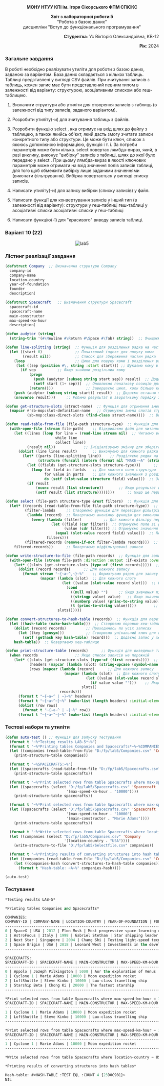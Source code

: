 <p align="center"><b>МОНУ НТУУ КПІ ім. Ігоря Сікорського ФПМ СПіСКС</b></p>
<p align="center">
<b>Звіт з лабораторної роботи 5</b><br/>
"Робота з базою даних"<br/>
дисципліни "Вступ до функціонального програмування"
</p>
<p align="right"><b>Студентка</b>: Ус Вікторія Олександрівна, КВ-12</p>
<p align="right"><b>Рік</b>: 2024</p>

### Загальне завдання 
В роботі необхідно реалізувати утиліти для роботи з базою даних, заданою за варіантом. База даних складається з кількох таблиць. Таблиці представлені у вигляді CSV
файлів. При зчитуванні записів з таблиць, кожен запис має бути представлений певним
типом в залежності від варіанту: структурою, асоціативним списком або геш-таблицею.
1. Визначити структури або утиліти для створення записів з таблиць (в залежності від
типу записів, заданого варіантом).
2. Розробити утиліту(-и) для зчитування таблиць з файлів.
3. Розробити функцію select , яка отримує на вхід шлях до файлу з таблицею, а
також якийсь об'єкт, який дасть змогу зчитати записи конкретного типу або
структури. Це може бути ключ, список з якоюсь допоміжною інформацією, функція і
т. і. За потреби параметрів може бути кілька. select повертає лямбда-вираз,
який, в разі виклику, виконує "вибірку" записів з таблиці, шлях до якої було
передано у select . При цьому лямбда-вираз в якості ключових параметрів може
отримати на вхід значення полів записів таблиці, для того щоб обмежити вибірку
лише заданими значеннями (виконати фільтрування). Вибірка повертається у
вигляді списку записів.
4. Написати утиліту(-и) для запису вибірки (списку записів) у файл.

5. Написати функції для конвертування записів у інший тип (в залежності від
варіанту):
структури у геш-таблиці
геш-таблиці у асоціативні списки
асоціативні списки у геш-таблиці

6. Написати функцію(-ї) для "красивого" виводу записів таблиці.

### Варіант 10 (22)
<p align="center">
    <img src="lab5.png" alt="lab5">
</p>

### Лістинг реалізації завдання
```lisp
(defstruct Company	;; Визначення структури Company
  company-id
  company-name
  location-country
  year-of-foundation
  founder
  description)

(defstruct Spacecraft	;; Визначення структури Spacecraft
  spacecraft-id
  spacecraft-name
  main-constructor
  max-speed-km-hour
  description)

(defun audytor (string)
  (string-trim '(#\Newline #\Return #\Space #\Tab) string))  ;; Очищаємо рядок від зайвих символів

(defun line-splitting (string)  ;; Функція для розділення рядка на частини за комами
  (let ((start 0)               ;; Початковий індекс для пошуку коми
        (result nil))           ;; Список для збереження частин рядка
    (loop                       ;; Цикл для пошуку коми і розділення рядка
     (let ((sep (position #\, string :start start))) ;; Шукаємо кому в рядку
       (if sep			;; Якщо знайшли роздільник кому
           (progn
             (push (audytor (subseq string start sep)) result)  ;; Додаємо частину рядка до результату
             (setf start (1+ sep)))  ;; Оновлюємо початкову позицію для пошуку наступної коми
           (return))))               ;; Завершаємо цикл, коли більше ком немає
    (push (audytor (subseq string start)) result)  ;; Додаємо останню частину рядка після останньої коми
    (nreverse result)))  	;; Робимо результат в зворотньому порядку і повертаємо

(defun get-structure-slots (struct-name)  ;; Функція для отримання імен слотів структури
  (mapcar #'sb-mop:slot-definition-name   ;; Отримуємо імена слотів структури
          (sb-mop:class-direct-slots (find-class struct-name))))  ;; Використовуємо MOP (Meta-Object Protocol) для знаходження слотів

(defun read-table-from-file (file-path structure-type)  ;; Функція для зчитування таблиці з файлу та створення структур
  (with-open-file (stream file-path)  	;; Відкриваємо файл для читання
    (let ((lines (loop for line = (read-line stream nil)  ;; Читаємо всі рядки з файлу
                       while line
                       collect line))
          (result nil))  			;; Ініціалізуємо змінну для зберігання структур порожнім списком
      (dolist (line lines result)  		;; Виконуємо для кожного рядка в файлі
        (let* ((parts (line-splitting line))  	;; Розділяємо рядок на частини
               (structure (funcall (intern (format nil "MAKE-~A" (string-upcase (symbol-name structure-type)))))))  ;; Створюємо структуру відповідного типу
          (let ((fields (get-structure-slots structure-type)))  	;; Отримуємо імена слотів структури
            (loop for field in fields  	;; Для кожного поля структури
                  for value in parts  	;; Для кожного значення з розділеного рядка
                  do (setf (slot-value structure field) value)))  ;; Записуємо значення в поле структури
          (if result  
              (nconc result (list structure))		;; Якщо результат вже містить елементи, додаємо нову структуру
              (setf result (list structure))))))))  	;; Якщо це перша структура, ініціалізуємо список

(defun select (file-path structure-type &rest filters)  ;; Функція для фільтрування рядків тяблиць
  (let* ((records (read-table-from-file file-path structure-type))  ;; Зчитуємо всі записи з файлу
         (filter-lambda  	;; Створюємо функцію для перевірки фільтрів
          (lambda (record)	;; Повертаємо анонімну функцію для виконання перевірки
            (every (lambda (filter)  		 ;; Для кожного фільтру перевіряємо чи відповідає запис
                     (let ((field (car filter))  ;; Отримуємо поле зі фільтру
                           (value (cdr filter))) ;; Отримуємо значення з фільтру
                       (equal (slot-value record field) value)))  ;; Перевіряємо чи значення поля відповідає фільтру
                   filters)))
         (filtered-records (remove-if-not filter-lambda records)))  ;; Фільтруємо записи
    filtered-records))  	;; Повертаємо відфільтровані записи

(defun write-structure-to-file (file-path records)  ;; Функція для запису структур у файл
  (with-open-file (stream file-path :direction :output :if-exists :overwrite :element-type 'character)  ;; Відкриваємо файл для запису
    (let* ((slots (get-structure-slots (type-of (first records)))))  ;; Отримуємо слоти з першої структури
      (dolist (record records)  	;; Для кожного запису
        (format stream "~{~a~^,~}~%"  	;; Форматуємо рядок для запису в CSV
                (mapcar (lambda (slot)  ;; Для кожного слоту
                          (let ((value (slot-value record slot)))  ;; Отримуємо значення для цього слоту
                            (cond
                              ((null value) "")  	;; Якщо значення nil, записуємо порожній рядок
                              ((stringp value) value)   ;; Якщо значення рядок, записуємо його
                              ((numberp value) (princ-to-string value)) ;; Якщо значення число, перетворюємо його на рядок
                              (t (princ-to-string value)))))  		;; Для інших типів значень перетворюємо на рядок
                        slots))))))

(defun convert-structures-to-hash-table (records)  ;; Функція для перетворення списку структур у хеш-таблицю
  (let ((hash-table (make-hash-table)))  ;; Створюємо порожню хеш-таблицю
    (dolist (record records)  		 ;; Проходимось по усіх записах
      (let ((key (gensym)))  		 ;; Створюємо унікальний ключ для кожного запису
        (setf (gethash key hash-table) record)))  ;; Додаємо запис у хеш-таблицю
    hash-table))  ;; Повертаємо хеш-таблицю

(defun print-structure-table (records)  	;; Функція для виведення таблиці структур на екран
  (when records  				;; Якщо список записів не порожній
    (let* ((slots (get-structure-slots (type-of (first records))))  ;; Отримуємо поля першої структури
           (headers (mapcar (lambda (slot) (string-upcase (symbol-name slot))) slots))  ;; Формуємо заголовки таблиці
           (rows (mapcar (lambda (record)  	   ;; Для кожного запису
                           (mapcar (lambda (slot)  ;; Для кожного слоту в записі
                                     (let ((value (slot-value record slot)))  	;; Отримуємо значення для цього слоту
                                       (if value value "")))  	;; Якщо значення є - конвертуємо його в рядок, якщо немає, вносимо порожній рядок
                                   slots))
                         records)))
      (format t "~{~a~^ | ~}~%" headers)
      (format t "~{~a~^~}~%" (make-list (length headers) :initial-element "----------------"))
      (dolist (row rows)
        (format t "~{~a~^ | ~}~%" row))
      (format t "~{~a~^~}~%" (make-list (length headers) :initial-element "----------------")))))
```

### Тестові набори та утиліти
```lisp
(defun auto-test ()	;; Функція для запуску тестування
  (format t "~%*Testing results LAB-5*~%")
  (format t "~%*Printing tables Companies and Spacecrafts*~%~%COMPANIES:~%")
  (let ((companies (read-table-from-file "D:/fp/lab5/Companies.csv" 'Company)))
    (print-structure-table companies))

  (format t "~%SPACECRAFTS:~%")
  (let ((spacecrafts (read-table-from-file "D:/fp/lab5/Spacecrafts.csv" 'Spacecraft)))
    (print-structure-table spacecrafts))

  (format t "~%*Print selected rows from table Spacecrafts where max-speed-km-hour = 10000*~%")
  (let ((spacecrafts (select "D:/fp/lab5/Spacecrafts.csv" 'Spacecraft
                            '(max-speed-km-hour . "10000"))))
    (print-structure-table spacecrafts))

  (format t "~%*Print selected rows from table Spacecrafts where max-speed-km-hour = 10000 and main-constructor Marie Adams*~%")
  (let ((spacecrafts (select "D:/fp/lab5/Spacecrafts.csv" 'Spacecraft
                            '(max-speed-km-hour . "10000")
                            '(main-constructor . "Marie Adams"))))
    (print-structure-table spacecrafts))

  (format t "~%*Write selected rows from table Spacecrafts where location-country = USA to file Selectfile.csv*~%")
  (let ((companies (select "D:/fp/lab5/Companies.csv" 'Company
                           '(location-country . "USA"))))
    (write-structure-to-file "D:/fp/lab5/Selectfile.csv" companies))

  (format t "~%*Printing results of converting structures into hash tables*~%~%")
  (let ((companies (read-table-from-file "D:/fp/lab5/Companies.csv" 'Company)))
    (let ((companies-hash (convert-structures-to-hash-table companies)))
      (format t "Hash-table: ~A~%" companies-hash))))

(auto-test)
```

### Тестування
```lisp
*Testing results LAB-5*

*Printing tables Companies and Spacecrafts*

COMPANIES:
COMPANY-ID | COMPANY-NAME | LOCATION-COUNTRY | YEAR-OF-FOUNDATION | FOUNDER | DESCRIPTION
------------------------------------------------------------------------------------------------
0 | SpaceX | USA | 2012 | Elon Musk | Most progressive space-learning company
1 | AstroFocus | Italy | 1998 | Gabriel Stetham | Star shipping leader
2 | Next Star | Singapore | 2004 | Chang Shi | Testing light-speed tecnologies
3 | Space Origin | USA | 2018 | Leonard West | Investments in the development of astrology
------------------------------------------------------------------------------------------------

SPACECRAFTS:
SPACECRAFT-ID | SPACECRAFT-NAME | MAIN-CONSTRUCTOR | MAX-SPEED-KM-HOUR | DESCRIPTION
--------------------------------------------------------------------------------
0 | Appolo | Jozeph Pilkingston | 5000 | Аor the exploration of Venus
1 | Cyclone 1 | Marie Adams | 10000 | Moon expedition rocket
2 | LoftShuttle | Steve Kinko | 10000 | Lux-class travelling ship
3 | Starship Beta | Chong Ki | 20000 | The fastest starship
--------------------------------------------------------------------------------

*Print selected rows from table Spacecrafts where max-speed-km-hour = 10000*
SPACECRAFT-ID | SPACECRAFT-NAME | MAIN-CONSTRUCTOR | MAX-SPEED-KM-HOUR | DESCRIPTION
--------------------------------------------------------------------------------
1 | Cyclone 1 | Marie Adams | 10000 | Moon expedition rocket
2 | LoftShuttle | Steve Kinko | 10000 | Lux-class travelling ship
--------------------------------------------------------------------------------

*Print selected rows from table Spacecrafts where max-speed-km-hour = 10000 and main-constructor Marie Adams*
SPACECRAFT-ID | SPACECRAFT-NAME | MAIN-CONSTRUCTOR | MAX-SPEED-KM-HOUR | DESCRIPTION
--------------------------------------------------------------------------------
1 | Cyclone 1 | Marie Adams | 10000 | Moon expedition rocket
--------------------------------------------------------------------------------

*Write selected rows from table Spacecrafts where location-country = USA to file Selectfile.csv*

*Printing results of converting structures into hash tables*

Hash-table: #<HASH-TABLE :TEST EQL :COUNT 4 {23D0C981}>
NIL
```
